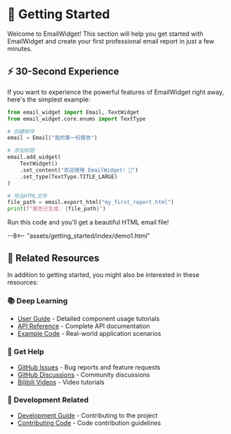 # 🚀 Getting Started

Welcome to EmailWidget! This section will help you get started with EmailWidget and create your first professional email report in just a few minutes.

## ⚡ 30-Second Experience

If you want to experience the powerful features of EmailWidget right away, here's the simplest example:

```python
from email_widget import Email, TextWidget
from email_widget.core.enums import TextType

# 创建邮件
email = Email("我的第一份报告")

# 添加标题
email.add_widget(
    TextWidget()
    .set_content("欢迎使用 EmailWidget! 🎉")
    .set_type(TextType.TITLE_LARGE)
)

# 导出HTML文件
file_path = email.export_html("my_first_report.html")
print(f"报告已生成: {file_path}")
```

Run this code and you'll get a beautiful HTML email file!

--8<-- "assets/getting_started/index/demo1.html"

## 📖 Related Resources

In addition to getting started, you might also be interested in these resources:

### 📚 Deep Learning
- [User Guide](../user-guide/index.md) - Detailed component usage tutorials
- [API Reference](../api/index.md) - Complete API documentation
- [Example Code](../examples/index.md) - Real-world application scenarios

### 🤝 Get Help
- [GitHub Issues](https://github.com/271374667/SpiderDaily/issues) - Bug reports and feature requests
- [GitHub Discussions](https://github.com/271374667/EmailWidget/discussions) - Community discussions
- [Bilibili Videos](https://space.bilibili.com/282527875) - Video tutorials

### 🔧 Development Related
- [Development Guide](../development/index.md) - Contributing to the project
- [Contributing Code](../development/contributing.md) - Code contribution guidelines